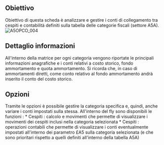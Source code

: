 ## Obiettivo
Obiettivo di questa scheda è analizzare e gestire i conti di collegamento tra cespiti e contabilità definiti sulla tabella delle categorie fiscali (settore A5A).
![A5OPCO_004](http://localhost:3000/immagini/MBDOC_SCH-A5OPCO_CO0/A5OPCO_004.png)
## Dettaglio informazioni
All'interno della matrice per ogni categoria vengono riportate le principali informazioni anagrafiche e i conti relativi a costo storico, fondo ammortamento e quota ammortamento.
Si ricorda che, in caso di ammortamenti diretti, come conto relativo al fondo ammortamento andrà inserito il conto del costo storico.

## Opzioni
Tramite le opzioni è possibile gestire la categoria specifica e, quindi, anche variare i conti impostati sulla stessa.
All'interno del fly sono disponibili le funzioni : 
\* Cespiti :  calcolo e movimenti che permette di visualizzare i movimenti dei cespiti inclusi nella categoria selezionata
\* Cespiti :  operazioni contabili che permette di visualizzare i conti eventualmente impostati all'interno dei parametro £A5 sulla categoria selezionata (e che sono prioritari rispetto a quelli definiti all'interno della tabella A5A)




